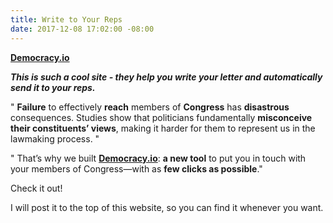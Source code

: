```yaml
---
title: Write to Your Reps
date: 2017-12-08 17:02:00 -08:00
---
```


[**Democracy.io**](https://democracy.io/#!/)

***This is such a cool site - they help you write your letter and automatically send it to your reps.***

"  **Failure** to effectively **reach** members of **Congress** has **disastrous** consequences. Studies show that politicians fundamentally **misconceive their constituents’ views**, making it harder for them to represent us in the lawmaking process.  "

"  That’s why we built [**Democracy.io**](https://democracy.io/#!/): **a new tool** to put you in touch with your members of Congress—with as **few clicks as possible**." 

Check it out!

I will post it to the top of this website, so you can find it whenever you want.